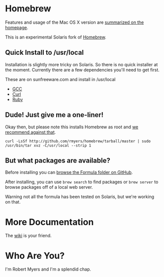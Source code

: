 Homebrew
========
Features and usage of the Mac OS X version are [summarized on the homepage][homepage].

This is an experimental Solaris fork of [Homebrew][homepage].

Quick Install to /usr/local
---------------------------
Installation is slightly more tricky on Solaris. So there is no quick installer
at the moment. Currently there are a few dependencies you'll need to get first.

These are on sunfreeware.com and install in /usr/local

* [GCC][gcc]
* [Curl][curl]
* [Ruby][ruby]


Dude! Just give me a one-liner!
-------------------------------
Okay then, but please note this installs Homebrew as root and
[we recommend against that][sudo].

    curl -LsSf http://github.com/rmyers/homebrew/tarball/master | sudo /usr/bin/tar xvz -C/usr/local --strip 1


But what packages are available?
--------------------------------
Before installing you can
[browse the Formula folder on GitHub][browse-formulae].

After installing, you can use `brew search` to find packages or `brew server`
to browse packages off of a local web server.

Warning not all the formula has been tested on Solaris, but we're working on that.

More Documentation
==================
The [wiki][] is your friend.


Who Are You?
============
I'm Robert Myers and I'm a splendid chap.


[homepage]:http://mxcl.github.com/homebrew
[gcc]:http://sunfreeware.com/programlistsparc10.html#gcc34
[curl]:http://sunfreeware.com/programlistsparc10.html#curl
[ruby]:http://sunfreeware.com/programlistsparc10.html#ruby
[install]:http://wiki.github.com/mxcl/homebrew/installation
[sudo]:http://wiki.github.com/mxcl/homebrew/installation#sudo
[wiki]:http://wiki.github.com/mxcl/homebrew
[mxcl]:http://twitter.com/mxcl
[browse-formulae]:http://github.com/rmyers/homebrew/tree/master/Library/Formula/
